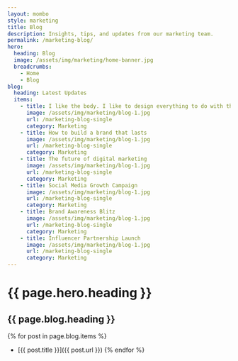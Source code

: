 ```yaml
---
layout: mombo
style: marketing
title: Blog
description: Insights, tips, and updates from our marketing team.
permalink: /marketing-blog/
hero:
  heading: Blog
  image: /assets/img/marketing/home-banner.jpg
  breadcrumbs:
    - Home
    - Blog
blog:
  heading: Latest Updates
  items:
    - title: I like the body. I like to design everything to do with the body.
      image: /assets/img/marketing/blog-1.jpg
      url: /marketing-blog-single
      category: Marketing
    - title: How to build a brand that lasts
      image: /assets/img/marketing/blog-1.jpg
      url: /marketing-blog-single
      category: Marketing
    - title: The future of digital marketing
      image: /assets/img/marketing/blog-1.jpg
      url: /marketing-blog-single
      category: Marketing
    - title: Social Media Growth Campaign
      image: /assets/img/marketing/blog-1.jpg
      url: /marketing-blog-single
      category: Marketing
    - title: Brand Awareness Blitz
      image: /assets/img/marketing/blog-1.jpg
      url: /marketing-blog-single
      category: Marketing
    - title: Influencer Partnership Launch
      image: /assets/img/marketing/blog-1.jpg
      url: /marketing-blog-single
      category: Marketing
---
```


# {{ page.hero.heading }}

## {{ page.blog.heading }}

{% for post in page.blog.items %}
- [{{ post.title }}]({{ post.url }})
{% endfor %}
